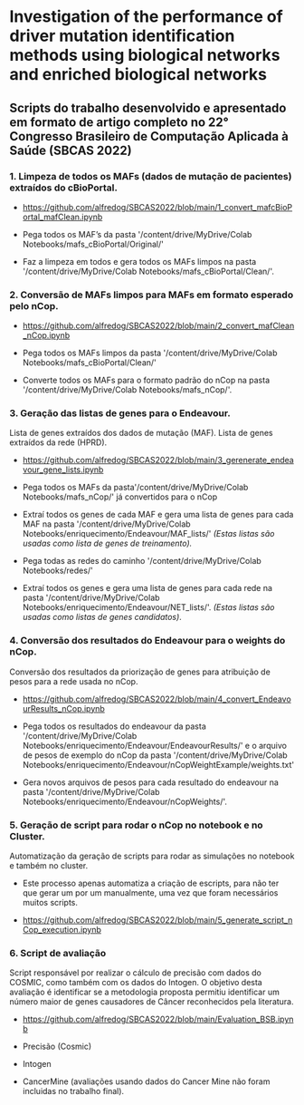 # Investigation of the performance of driver mutation identification methods using biological networks and enriched biological networks

## Scripts do trabalho desenvolvido e apresentado em formato de artigo completo no 22° Congresso Brasileiro de Computação Aplicada à Saúde (SBCAS 2022)

### 1. Limpeza de todos os MAFs (dados de mutação de pacientes) extraídos do cBioPortal.

- https://github.com/alfredog/SBCAS2022/blob/main/1_convert_mafcBioPortal_mafClean.ipynb

- Pega todos os MAF’s da pasta '/content/drive/MyDrive/Colab Notebooks/mafs_cBioPortal/Original/'
- Faz a limpeza em todos e gera todos os MAFs limpos na pasta '/content/drive/MyDrive/Colab Notebooks/mafs_cBioPortal/Clean/'.


### 2. Conversão de MAFs limpos para MAFs em formato esperado pelo nCop.

- https://github.com/alfredog/SBCAS2022/blob/main/2_convert_mafClean_nCop.ipynb

- Pega todos os MAFs limpos da pasta '/content/drive/MyDrive/Colab Notebooks/mafs_cBioPortal/Clean/'
- Converte todos os MAFs para o formato padrão do nCop na pasta '/content/drive/MyDrive/Colab Notebooks/mafs_nCop/'.


### 3. Geração das listas de genes para o Endeavour.

Lista de genes extraídos dos dados de mutação (MAF).
Lista de genes extraídos da rede (HPRD). 

- https://github.com/alfredog/SBCAS2022/blob/main/3_gerenerate_endeavour_gene_lists.ipynb

- Pega todos os MAFs da pasta'/content/drive/MyDrive/Colab Notebooks/mafs_nCop/' já convertidos para o nCop
- Extraí todos os genes de cada MAF e gera uma lista de genes para cada MAF na pasta '/content/drive/MyDrive/Colab Notebooks/enriquecimento/Endeavour/MAF_lists/' *(Estas listas são usadas como lista de genes de treinamento).*
- Pega todas as redes do caminho '/content/drive/MyDrive/Colab Notebooks/redes/' 
- Extraí todos os genes e gera uma lista de genes para cada rede na pasta '/content/drive/MyDrive/Colab Notebooks/enriquecimento/Endeavour/NET_lists/'. *(Estas listas são usadas como listas de genes candidatos)*.


### 4. Conversão dos resultados do Endeavour para o weights do nCop.

Conversão dos resultados da priorização de genes para atribuição de pesos para a rede usada no nCop.

- https://github.com/alfredog/SBCAS2022/blob/main/4_convert_EndeavourResults_nCop.ipynb

- Pega todos os resultados do endeavour da pasta '/content/drive/MyDrive/Colab Notebooks/enriquecimento/Endeavour/EndeavourResults/'  e o arquivo de pesos de exemplo do nCop da pasta '/content/drive/MyDrive/Colab Notebooks/enriquecimento/Endeavour/nCopWeightExample/weights.txt'
- Gera novos arquivos de pesos para cada resultado do endeavour na pasta '/content/drive/MyDrive/Colab Notebooks/enriquecimento/Endeavour/nCopWeights/'.

### 5. Geração de script para rodar o nCop no notebook e no Cluster.

Automatização da geração de scripts para rodar as simulações no notebook e também no cluster.
- Este processo apenas automatiza a criação de escripts, para não ter que gerar um por um manualmente, uma vez que foram necessários muitos scripts.

- https://github.com/alfredog/SBCAS2022/blob/main/5_generate_script_nCop_execution.ipynb

### 6. Script de avaliação 

Script responsável por realizar o cálculo de precisão com dados do COSMIC, como também com os dados do Intogen.
O objetivo desta avaliação é identificar se a metodologia proposta permitiu identificar um número maior de genes causadores de Câncer reconhecidos pela literatura.

- https://github.com/alfredog/SBCAS2022/blob/main/Evaluation_BSB.ipynb

- Precisão (Cosmic)
- Intogen
- CancerMine (avaliações usando dados do Cancer Mine não foram incluidas no trabalho final).





